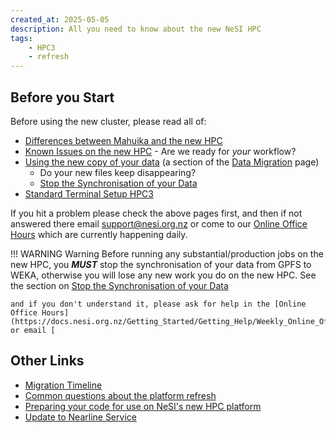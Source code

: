 ```yaml
---
created_at: 2025-05-05
description: All you need to know about the new NeSI HPC
tags: 
    - HPC3
    - refresh
---
```


## Before you Start

Before using the new cluster, please read all of:

- [Differences between Mahuika and the new HPC](../FAQs/Mahuika_HPC3_Differences.md)
- [Known Issues on the new HPC](Known_Issues_HPC3.md) - Are we ready for *your* workflow?
- [Using the new copy of your data](https://docs.nesi.org.nz/Storage/File_Systems_and_Quotas/Moving_to_the_new_filesystem/#using-the-new-weka-copy-of-your-data) (a section of the [Data Migration](https://docs.nesi.org.nz/Storage/File_Systems_and_Quotas/Moving_to_the_new_filesystem/) page)
    - Do your new files keep disappearing?
    - [Stop the Synchronisation of your Data](https://docs.nesi.org.nz/Storage/File_Systems_and_Quotas/Moving_to_the_new_filesystem/####halting-the-synchronisation-from-GPFS-entirely)
- [Standard Terminal Setup HPC3](../../Scientific_Computing/Terminal_Setup/Standard_Terminal_Setup.md)

If you hit a problem please check the above pages first, and then if not answered there email [support@nesi.org.nz](mailto:support@nesi.org.nz) or come to our [Online Office Hours](https://docs.nesi.org.nz/Getting_Started/Getting_Help/Weekly_Online_Office_Hours/) which are currently happening daily.

!!! WARNING Warning
    Before running any substantial/production jobs on the new HPC, you ***MUST*** stop the synchronisation of your data from GPFS to WEKA, otherwise you will lose any new work you do on the new HPC. See the section on
    [Stop the Synchronisation of your Data](https://docs.nesi.org.nz/Storage/File_Systems_and_Quotas/Moving_to_the_new_filesystem/####halting-the-synchronisation-from-GPFS-entirely)

    and if you don't understand it, please ask for help in the [Online Office Hours](https://docs.nesi.org.nz/Getting_Started/Getting_Help/Weekly_Online_Office_Hours/) or email [

## Other Links

- [Migration Timeline](migration_timeline_and_transition_plan.md)
- [Common questions about the platform refresh](../FAQs/Common_questions_about_the_platform_refresh.md)
- [Preparing your code for use on NeSI's new HPC platform](Preparing_your_code_for_use_on_NeSIs_new_HPC_platform.md)
- [Update to Nearline Service](update_to_nearline_service.md)
